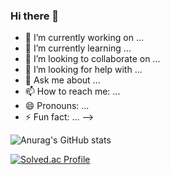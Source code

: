 ### Hi there 👋

- 🔭 I’m currently working on ...
- 🌱 I’m currently learning ...
- 👯 I’m looking to collaborate on ...
- 🤔 I’m looking for help with ...
- 💬 Ask me about ...
- 📫 How to reach me: ...
- 😄 Pronouns: ...
- ⚡ Fun fact: ...
-->

![Anurag's GitHub stats](https://github-readme-stats.vercel.app/api?username=DonghoonPark12&show_icons=true&theme=radical)

[![Solved.ac Profile](http://mazassumnida.wtf/api/v2/generate_badge?boj=Donghp)](https://solved.ac/Donghp/) 
